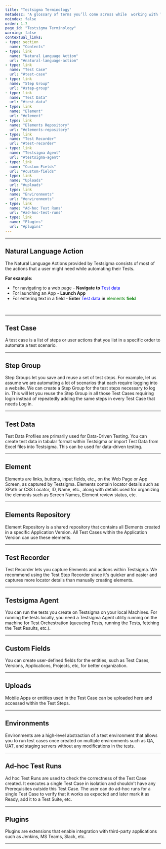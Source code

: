 ```yaml
---
title: "Testsigma Terminology"
metadesc: "A glossary of terms you’ll come across while  working with Testsigma App"
noindex: false
order: 1.7
page_id: "Testsigma Terminology"
warning: false
contextual_links:
- type: section
  name: "Contents"
- type: link
  name: "Natural Language Action"
  url: "#natural-language-action"
- type: link
  name: "Test Case"
  url: "#test-case"
- type: link
  name: "Step Group"
  url: "#step-group"
- type: link
  name: "Test Data"
  url: "#test-data"
- type: link
  name: "Element"
  url: "#element"
- type: link
  name: "Elements Repository"
  url: "#elements-repository"
- type: link
  name: "Test Recorder"
  url: "#test-recorder"
- type: link
  name: "Testsigma Agent"
  url: "#testsigma-agent"
- type: link
  name: "Custom Fields"
  url: "#custom-fields"
- type: link
  name: "Uploads"
  url: "#uploads"
- type: link
  name: "Environments"
  url: "#environments"
- type: link
  name: "Ad-hoc Test Runs"
  url: "#ad-hoc-test-runs"
- type: link
  name: "Plugins"
  url: "#plugins"
---
```



---

## **Natural Language Action**

The Natural Language Actions provided by Testsigma consists of most of the actions that a user might need while automating their Tests.


**For example:**
  
  * For navigating to a web page - **Navigate to** <span style="color:blue">Test data</span>
  * For launching an App - **Launch App**
  * For entering text in a field - **Enter** <span style="color:blue">Test data</span> **in** <span style="color:Green">elements</style> **field**
  
  &emsp;

---

## **Test Case**

A test case is a list of steps or user actions that you list in a specific order to automate a test scenario.

---

## **Step Group**

Step Groups let you save and reuse a set of test steps. For example, let us assume we are automating a lot of scenarios that each require logging into a website. We can create a Step Group for the test steps necessary to log in. This will let you reuse the Step Group in all those Test Cases requiring login instead of repeatedly adding the same steps in every Test Case that needs Log in.

---

## **Test Data**

Test Data Profiles are primarily used for Data-Driven Testing. You can create test data in tabular format within Testsigma or import Test Data from Excel files into Testsigma. This can be used for data-driven testing.

---

## **Element**

Elements are links, buttons, input fields, etc., on the Web Page or App Screen, as captured by Testsigma. Elements contain locator details such as  XPath or CSS Locator, ID, Name, etc., along with details used for organizing the elements such as Screen Names, Element review status, etc.

---

## **Elements Repository**

Element Repository is a shared repository that contains all Elements created in a specific Application Version. All Test Cases within the Application Version can use these elements.

---

## **Test Recorder**

Test Recorder lets you capture Elements and actions within Testsigma. We recommend using the Test Step Recorder since it's quicker and easier and captures more locator details than manually creating elements.

---

## **Testsigma Agent**

You can run the tests you create on Testsigma on your local Machines. For running the tests locally, you need a Testsigma Agent utility running on the machine for Test Orchestration (queueing Tests, running the Tests, fetching the Test Results, etc.).


---

## **Custom Fields**

You can create user-defined fields for the entities, such as Test Cases, Versions, Applications, Projects, etc, for better organization. 

---

## **Uploads**

Mobile Apps or entities used in the Test Case can be uploaded here and accessed within the Test Steps.

---

## **Environments**

Environments are a high-level abstraction of a test environment that allows you to run test cases once created on multiple environments such as QA, UAT, and staging servers without any modifications in the tests.

---

## **Ad-hoc Test Runs**


Ad hoc Test Runs are used to check the correctness of the Test Case created. It executes a single Test Case in isolation and shouldn't have any Prerequisites outside this Test Case.
The user can do ad-hoc runs for a single Test Case to verify that it works as expected and later mark it as Ready, add it to a Test Suite, etc. 

---

## **Plugins**

Plugins are extensions that enable integration with third-party applications such as Jenkins, MS Teams, Slack, etc.

---